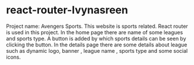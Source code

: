 # react-router-Ivynasreen
Project name: Avengers Sports.
This website is sports related. React router is used in this project. In the home page there are name of some leagues and sports type. A button is added by which sports details can be seen by clicking the button. In the details page there are some details about league such as  dynamic logo, banner , league name , sports type and some social icons.

